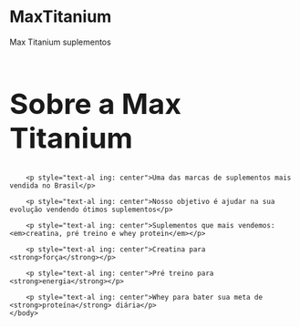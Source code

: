# MaxTitanium
<!DOCTYPE html>
<html lang="pt-br">
    <head>
        <meta charset="UTF-8"
        <title>Max Titanium suplementos</title>
    </head>
    <body>
        <h1 style="font-size: 50px; text-aling: center">Sobre a Max Titanium</h1>

        <p style="text-al ing: center">Uma das marcas de suplementos mais vendida no Brasil</p>

        <p style="text-al ing: center">Nosso objetivo é ajudar na sua evolução vendendo ótimos suplementos</p>

        <p style="text-al ing: center">Suplementos que mais vendemos: <em>creatina, pré treino e whey protein</em></p>

        <p style="text-al ing: center">Creatina para <strong>força</strong></p>

        <p style="text-al ing: center">Pré treino para <strong>energia</strong></p>

        <p style="text-al ing: center">Whey para bater sua meta de <strong>proteína</strong> diária</p>
    </body>
</html>
